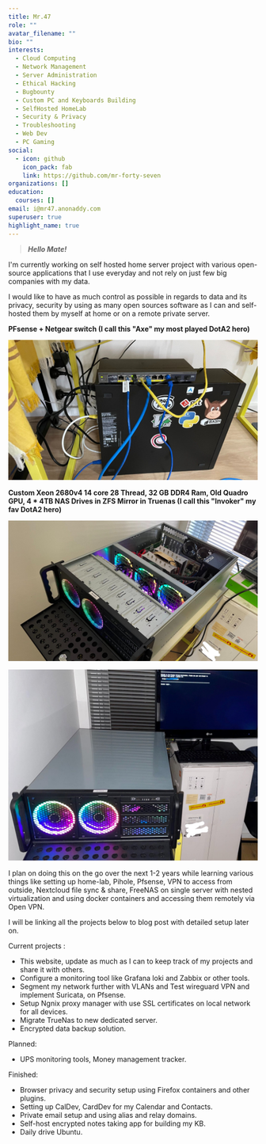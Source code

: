 ```yaml
---
title: Mr.47
role: ""
avatar_filename: ""
bio: ""
interests:
  - Cloud Computing
  - Network Management
  - Server Administration
  - Ethical Hacking
  - Bugbounty
  - Custom PC and Keyboards Building
  - SelfHosted HomeLab
  - Security & Privacy
  - Troubleshooting
  - Web Dev
  - PC Gaming
social:
  - icon: github
    icon_pack: fab
    link: https://github.com/mr-forty-seven
organizations: []
education:
  courses: []
email: i@mr47.anonaddy.com
superuser: true
highlight_name: true
---
```

> ***Hello Mate!***

I'm currently working on self hosted home server project with various open-source applications that I use everyday and not rely on just few big companies with my data.

I would like to have as much control as possible in regards to data and its privacy, security by using as many open sources software as I can and self-hosted them by myself at home or on a remote private server. 

**PFsense + Netgear switch (**I call this "Axe" my most played DotA2 hero**)**

![](pfsense.jpeg "Pfsense Firewall with PFblockerNG")

**Custom Xeon 2680v4 14 core 28 Thread, 32 GB DDR4 Ram, Old Quadro GPU, 4 * 4TB NAS Drives in ZFS Mirror in Truenas (**I call this "Invoker" my fav DotA2 hero**)**

![](server1.jpg)

![](server2.jpg)

I plan on doing this on the go over the next 1-2 years while learning various things like setting up home-lab, Pihole, Pfsense, VPN to access from outside, Nextcloud file sync & share, FreeNAS on single server with nested virtualization and using docker containers and accessing them remotely via Open VPN.

I will be linking all the projects below to blog post with detailed setup later on.

Current projects :

* This website, update as much as I can to keep track of my projects and share it with others.
* Configure a monitoring tool like Grafana loki and Zabbix or other tools.
* Segment my network further with VLANs and Test wireguard VPN and implement Suricata, on Pfsense.
* Setup Ngnix proxy manager with use SSL certificates on local network for all devices.
* Migrate TrueNas to new dedicated server.
* Encrypted data backup solution.

Planned:

* UPS monitoring tools, Money management tracker.

Finished:

* Browser privacy and security setup using Firefox containers and other plugins.
* Setting up CalDev, CardDev for my Calendar and Contacts.
* Private email setup and using alias and relay domains.
* Self-host encrypted notes taking app for building my KB.
* Daily drive Ubuntu.